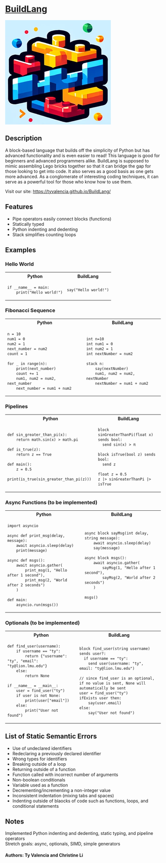 # [BuildLang](https://tyvalencia.github.io/BuildLang/)

![Logo](docs/buildlanglogo.png)

## Description

A block-based language that builds off the simplicity of Python but has advanced functionality and is even easier to read! This language is good for beginners and advanced programmers alike. BuildLang is supposed to mimic assembling Lego bricks together so that it can bridge the gap for those looking to get into code. It also serves as a good basis as one gets more advanced. As a conglomerate of interesting coding techniques, it can serve as a powerful tool for those who know how to use them.

Visit our site: https://tyvalencia.github.io/BuildLang/

## Features

- Pipe operators easily connect blocks (functions)
- Statically typed
- Python indenting and dedenting
- Stack simplifies counting loops

## Examples

### Hello World

<table>
<tr> <th>Python</th><th>BuildLang</th><tr>
</tr>

<td>

```
if __name__ = main:
    print("Hello world!")
```

</td>
<td>

```
say("Hello world!")
```

</td>
</table>

### Fibonacci Sequence

<table>
<tr> <th>Python</th><th>BuildLang</th><tr>
</tr>

<td>

```
n = 10
num1 = 0
num2 = 1
next_number = num2
count = 1

for _ in range(n):
    print(next_number)
    count += 1
    num1, num2 = num2, next_number
    next_number = num1 + num2
```

</td>
<td>

```
int n=10
int num1 = 0
int num2 = 1
int nextNumber = num2

stack n:
    say(nextNumber)
    num1, num2 = num2, nextNumber
    nextNumber = num1 + num2
```

</td>
</table>

### Pipelines

<table>
<tr> <th>Python</th><th>BuildLang</th><tr>
</tr>

<td>

```
def sin_greater_than_pi(x):
    return math.sin(x) > math.pi

def is_true(z):
    return z == True

def main():
    z = 0.5
    print(is_true(sin_greater_than_pi(z)))
```

</td>
<td>

```
block sinGreaterThanPi(float x) sends bool:
  send sin(x) > π

block isTrue(bool z) sends bool:
  send z

float z = 0.5
z |> sinGreaterThanPi |> isTrue
```

</td>
</table>

### Async Functions (to be implemented)

<table>
<tr> <th>Python</th><th>BuildLang</th><tr>
</tr>

<td>

```
import asyncio

async def print_msg(delay, message):
    await asyncio.sleep(delay)
    print(message)

async def msgs():
    await asyncio.gather(
        print_msg(1, "Hello after 1 second"),
        print_msg(2, "World after 2 seconds")
    )

def main:
    asyncio.run(msgs())
```

</td>
<td>

```
async block sayMsg(int delay, string message):
    await asyncio.sleep(delay)
    say(message)

async block msgs():
    await asyncio.gather(
        sayMsg(1, "Hello after 1 second"),
        sayMsg(2, "World after 2 seconds")
    )

msgs()
```

</td>
</table>

### Optionals (to be implemented)

<table>
<tr> <th>Python</th><th>BuildLang</th><tr>
</tr>

<td>

```
def find_user(username):
    if username == "ty":
        return {"username": "ty", "email": "ty@lion.lmu.edu"}
    else:
        return None

if __name__ = __main__:
    user = find_user("ty")
    if user is not None:
        print(user["email"])
    else:
        print("User not found")
```

</td>
<td>

```
block find_user(string username) sends user?:
  if username == "ty":
    send user(username: "ty", email: "ty@lion.lmu.edu")

// since find_user is an optional, if no value is sent, None will automatically be sent
user = find_user("ty")
ifExists user then:
    say(user.email)
else:
	say("User not found")
```

</td>
</table>

## List of Static Semantic Errors

- Use of undeclared identifiers
- Redeclaring a previously declared identifier
- Wrong types for identifiers
- Breaking outside of a loop
- Returning outside of a function
- Function called with incorrect number of arguments
- Non-boolean conditionals
- Variable used as a function
- Decrementing/incrementing a non-integer value
- Inconsistent indentation (mixing tabs and spaces)
- Indenting outside of blaocks of code such as functions, loops, and conditional statements

## Notes

Implemented Python indenting and dedenting, static typing, and pipeline operators  
Stretch goals: async, optionals, SIMD, simple generators

#### Authors: Ty Valencia and Christine Li
